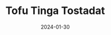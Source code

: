 ---
title: "Tofu Tinga Tosta­dat"
image: "https://vegaanibotti.lauravuo.me/2024/01/2024-01-30_small.png"
date: 2024-01-30
receipt_url: "https://kasviskapina.fi/reseptit/tofu-tinga-tostadat"
---